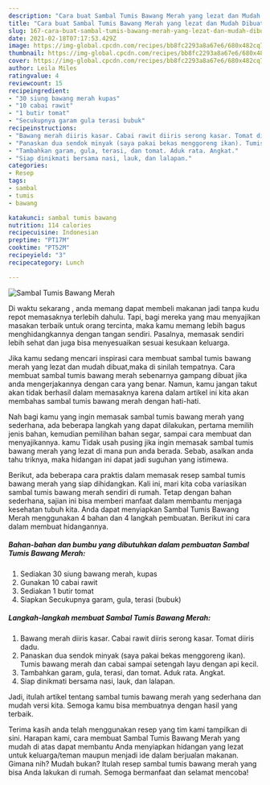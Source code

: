 ```yaml
---
description: "Cara buat Sambal Tumis Bawang Merah yang lezat dan Mudah Dibuat"
title: "Cara buat Sambal Tumis Bawang Merah yang lezat dan Mudah Dibuat"
slug: 167-cara-buat-sambal-tumis-bawang-merah-yang-lezat-dan-mudah-dibuat
date: 2021-02-18T07:17:53.429Z
image: https://img-global.cpcdn.com/recipes/bb8fc2293a8a67e6/680x482cq70/sambal-tumis-bawang-merah-foto-resep-utama.jpg
thumbnail: https://img-global.cpcdn.com/recipes/bb8fc2293a8a67e6/680x482cq70/sambal-tumis-bawang-merah-foto-resep-utama.jpg
cover: https://img-global.cpcdn.com/recipes/bb8fc2293a8a67e6/680x482cq70/sambal-tumis-bawang-merah-foto-resep-utama.jpg
author: Leila Miles
ratingvalue: 4
reviewcount: 15
recipeingredient:
- "30 siung bawang merah kupas"
- "10 cabai rawit"
- "1 butir tomat"
- "Secukupnya garam gula terasi bubuk"
recipeinstructions:
- "Bawang merah diiris kasar. Cabai rawit diiris serong kasar. Tomat diiris dadu."
- "Panaskan dua sendok minyak (saya pakai bekas menggoreng ikan). Tumis bawang merah dan cabai sampai setengah layu dengan api kecil."
- "Tambahkan garam, gula, terasi, dan tomat. Aduk rata. Angkat."
- "Siap dinikmati bersama nasi, lauk, dan lalapan."
categories:
- Resep
tags:
- sambal
- tumis
- bawang

katakunci: sambal tumis bawang 
nutrition: 114 calories
recipecuisine: Indonesian
preptime: "PT17M"
cooktime: "PT52M"
recipeyield: "3"
recipecategory: Lunch

---
```



![Sambal Tumis Bawang Merah](https://img-global.cpcdn.com/recipes/bb8fc2293a8a67e6/680x482cq70/sambal-tumis-bawang-merah-foto-resep-utama.jpg)

Di waktu  sekarang , anda memang dapat membeli makanan jadi tanpa kudu repot memasaknya terlebih dahulu. Tapi, bagi mereka yang mau menyajikan masakan terbaik untuk orang tercinta, maka kamu memang lebih bagus menghidangkannya dengan tangan sendiri. Pasalnya, memasak sendiri lebih sehat dan juga bisa menyesuaikan sesuai kesukaan keluarga.

Jika kamu sedang mencari inspirasi cara membuat sambal tumis bawang merah yang lezat dan mudah dibuat,maka di sinilah tempatnya. Cara membuat sambal tumis bawang merah  sebenarnya gampang dibuat jika anda mengerjakannya dengan cara yang benar. Namun, kamu jangan takut akan tidak berhasil dalam memasaknya 
karena dalam artikel ini kita akan membahas sambal tumis bawang merah dengan hati-hati.  



Nah bagi kamu yang ingin memasak sambal tumis bawang merah yang sederhana, ada beberapa langkah yang dapat dilakukan, pertama memilih jenis bahan, kemudian pemilihan bahan segar, sampai cara membuat dan menyajikannya. kamu Tidak usah pusing jika ingin memasak sambal tumis bawang merah yang lezat di mana pun anda berada. Sebab, asalkan anda  tahu triknya, maka hidangan ini dapat jadi suguhan yang istimewa.

Berikut, ada beberapa cara praktis  dalam memasak resep sambal tumis bawang merah yang siap dihidangkan. Kali ini, mari kita coba variasikan sambal tumis bawang merah sendiri di rumah. Tetap dengan bahan sederhana, sajian ini bisa memberi manfaat dalam membantu menjaga kesehatan tubuh kita. Anda dapat menyiapkan Sambal Tumis Bawang Merah menggunakan 4 bahan dan 4 langkah pembuatan. Berikut ini cara dalam membuat hidangannya.

<!--inarticleads1-->

##### Bahan-bahan dan bumbu yang dibutuhkan dalam pembuatan Sambal Tumis Bawang Merah:

1. Sediakan 30 siung bawang merah, kupas
1. Gunakan 10 cabai rawit
1. Sediakan 1 butir tomat
1. Siapkan Secukupnya garam, gula, terasi (bubuk)




<!--inarticleads2-->

##### Langkah-langkah membuat Sambal Tumis Bawang Merah:

1. Bawang merah diiris kasar. Cabai rawit diiris serong kasar. Tomat diiris dadu.
1. Panaskan dua sendok minyak (saya pakai bekas menggoreng ikan). Tumis bawang merah dan cabai sampai setengah layu dengan api kecil.
1. Tambahkan garam, gula, terasi, dan tomat. Aduk rata. Angkat.
1. Siap dinikmati bersama nasi, lauk, dan lalapan.




Jadi, itulah artikel tentang  sambal tumis bawang merah  yang sederhana dan mudah versi kita. Semoga kamu bisa membuatnya dengan hasil yang terbaik. 

Terima kasih anda telah menggunakan resep yang tim kami tampilkan di sini. Harapan kami, cara membuat  Sambal Tumis Bawang Merah yang mudah di atas dapat membantu Anda menyiapkan hidangan yang lezat untuk keluarga/teman maupun menjadi ide dalam berjualan makanan. Gimana nih? Mudah bukan? Itulah resep sambal tumis bawang merah yang bisa Anda lakukan di rumah. Semoga bermanfaat dan selamat mencoba!

